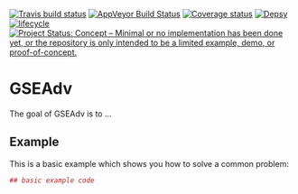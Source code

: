 [![Travis build status](https://travis-ci.org/llrs/GSEAdv.svg?branch=master)](https://travis-ci.org/llrs/GSEAdv)
[![AppVeyor Build Status](https://ci.appveyor.com/llrs/GSEAdv)](https://ci.appveyor.com/api/projects/status/github//llrs/GSEAdv/?branch=master&svg=true)
[![Coverage status](https://codecov.io/gh/llrs/GSEAdv/branch/master/graph/badge.svg)](https://codecov.io/github/llrs/GSEAdv?branch=master)
[![Depsy](http://depsy.org/api/package/cran/GSEAdv/badge.svg)](http://depsy.org/package/r/GSEAdv)
[![lifecycle](https://img.shields.io/badge/lifecycle-experimental-orange.svg)](https://www.tidyverse.org/lifecycle/#experimental)
[![Project Status: Concept – Minimal or no implementation has been done yet, or the repository is only intended to be a limited example, demo, or proof-of-concept.](http://www.repostatus.org/badges/latest/concept.svg)](http://www.repostatus.org/#concept)

# GSEAdv

The goal of GSEAdv is to ...

## Example

This is a basic example which shows you how to solve a common problem:

``` r
## basic example code
```

